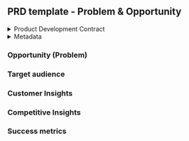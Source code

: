 ## PRD template - Problem & Opportunity
<details>
  <summary>Product Development Contract</summary>
The purpose of this contract is to outline the product development and delivery contract to enable:
- Clarity
- Alignment
- Collaboration

The product development contract is supposed to tackle the following functionality:
1. Capture user feedback
2. Clearly describe the problem
3. Align on the solution
4. Define the scope and timeline for execution

The PRD contract is broken down into 3 documents and 2 Github Issues aligned with the functionality described above.
1. Issue on Github describing the feature which will be included in the public roadmap
2. PRD in the private roadmap repository
3. Concept in the private roadmap repository
4. RFD in the private roadmap repository
5. Issue on Github to track the execution

A critical element in the contract is the alignment between the PRD, the Concept, and the RFD which is going to inform both the public roadmap issue as well as the tracking issue.

We need to have the user interface validated by the user before we start building.

Lo Fidelity Mockups -> High Fidelity Mockups -> Click Through Prototypes
</details>
<details>
 <summary>Metadata</summary>

- Stage: Draft | Review | Final
- Public roadmap issue: [Roadmap Issue Link]
- Tracking issue link: [Tracking Issue Link]
- Linked PRD: [PRD Link]
- Linked Concept: [Concept Link]
- Linked RFC: [RFC Link]
- Target Release: Target Release Month-Year

- Impacted customer:
    - 

</details>

### Opportunity (Problem)

### Target audience

### Customer Insights

### Competitive Insights

### Success metrics
